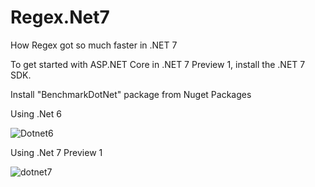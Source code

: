 # Regex.Net7
How Regex got so much faster in .NET 7

To get started with ASP.NET Core in .NET 7 Preview 1, install the .NET 7 SDK.

Install "BenchmarkDotNet" package from Nuget Packages

Using .Net 6

![Dotnet6](https://user-images.githubusercontent.com/93824784/154926262-e354a74a-5cf0-43fb-ad2a-73bb0d871cc1.png)

Using .Net 7 Preview 1

![dotnet7](https://user-images.githubusercontent.com/93824784/154925865-151ebc73-caa3-476d-8050-a290f79c2f93.png)


